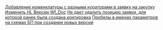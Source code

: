 [Добавление номенклатуры с разными кураторами в заявку на закупку](Добавление%20номенклатуры%20с%20разными%20кураторами%20в%20заявку%20на%20закупку.md)
[Изменить HL Версии Wf_Doc](Изменить%20HL%20Версии%20Wf_Doc.md)
[Не дает удалить позицию заявки, для которой ранее была создана контировка](Не%20дает%20удалить%20позицию%20заявки,%20для%20которой%20ранее%20была%20создана%20контировка.md)
[Пробелы в именах параметров на схемах БП при создании новых версий](Пробелы%20в%20именах%20параметров%20на%20схемах%20БП%20при%20создании%20новых%20версий.md)
